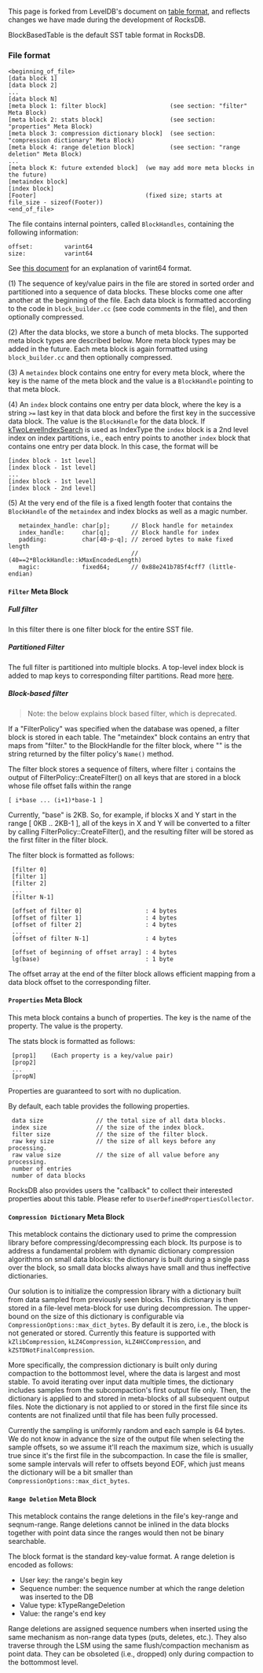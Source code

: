 This page is forked from LevelDB's document on [table format](https://github.com/google/leveldb/blob/master/doc/table_format.md), and reflects changes we have made during the development of RocksDB.

BlockBasedTable is the default SST table format in RocksDB.

### File format

    <beginning_of_file>
    [data block 1]
    [data block 2]
    ...
    [data block N]
    [meta block 1: filter block]                  (see section: "filter" Meta Block)
    [meta block 2: stats block]                   (see section: "properties" Meta Block)
    [meta block 3: compression dictionary block]  (see section: "compression dictionary" Meta Block)
    [meta block 4: range deletion block]          (see section: "range deletion" Meta Block)
    ...
    [meta block K: future extended block]  (we may add more meta blocks in the future)
    [metaindex block]
    [index block]
    [Footer]                               (fixed size; starts at file_size - sizeof(Footer))
    <end_of_file>

The file contains internal pointers, called `BlockHandles`, containing the following information:

    offset:         varint64
    size:           varint64

See [this document](https://developers.google.com/protocol-buffers/docs/encoding#varints) for an explanation of varint64 format.

(1) The sequence of key/value pairs in the file are stored in sorted order and partitioned into a sequence of data blocks. These blocks come one after another at the beginning of the file. Each data block is formatted according to the code in `block_builder.cc` (see code comments in the file), and then optionally compressed.

(2) After the data blocks, we store a bunch of meta blocks. The supported meta block types are described below. More meta block types may be added in the future. Each meta block is again formatted using `block_builder.cc` and then optionally compressed.

(3) A `metaindex` block contains one entry for every meta block, where the key is the name of the meta block and the value is a `BlockHandle` pointing to that meta block.

(4) An `index` block contains one entry per data block, where the key is a string `>=` last key in that data block and before the first key in the successive data block. The value is the `BlockHandle` for the data block. If [kTwoLevelIndexSearch](https://github.com/facebook/rocksdb/wiki/Partitioned-Index-Filters) is used as IndexType the `index` block is a 2nd level index on index partitions, i.e., each entry points to another `index` block that contains one entry per data block. In this case, the format will be

    [index block - 1st level]
    [index block - 1st level]
    ...
    [index block - 1st level]
    [index block - 2nd level]

(5) At the very end of the file is a fixed length footer that contains the `BlockHandle` of the `metaindex` and index blocks as well as a magic number.

       metaindex_handle: char[p];      // Block handle for metaindex
       index_handle:     char[q];      // Block handle for index
       padding:          char[40-p-q]; // zeroed bytes to make fixed length
                                       // (40==2*BlockHandle::kMaxEncodedLength)
       magic:            fixed64;      // 0x88e241b785f4cff7 (little-endian)

#### `Filter` Meta Block

##### Full filter

In this filter there is one filter block for the entire SST file.

##### Partitioned Filter

The full filter is partitioned into multiple blocks. A top-level index block is added to map keys to corresponding filter partitions. Read more [here](https://github.com/facebook/rocksdb/wiki/Partitioned-Index-Filters).

##### Block-based filter
> Note: the below explains block based filter, which is deprecated.

If a "FilterPolicy" was specified when the database was opened, a filter block is stored in each table. The "metaindex" block contains an entry that maps from "filter.<N>" to the BlockHandle for the filter block, where "<N>" is the string returned by the filter policy's `Name()` method.

The filter block stores a sequence of filters, where filter `i` contains the output of FilterPolicy::CreateFilter() on all keys that are stored in a block whose file offset falls within the range

    [ i*base ... (i+1)*base-1 ]

Currently, "base" is 2KB. So, for example, if blocks X and Y start in the range [ 0KB .. 2KB-1 ], all of the keys in X and Y will be converted to a filter by calling FilterPolicy::CreateFilter(), and the resulting filter will be stored as the first filter in the filter block.

The filter block is formatted as follows:

     [filter 0]
     [filter 1]
     [filter 2]
     ...
     [filter N-1]

     [offset of filter 0]                  : 4 bytes
     [offset of filter 1]                  : 4 bytes
     [offset of filter 2]                  : 4 bytes
     ...
     [offset of filter N-1]                : 4 bytes

     [offset of beginning of offset array] : 4 bytes
     lg(base)                              : 1 byte

The offset array at the end of the filter block allows efficient mapping from a data block offset to the corresponding filter.

#### `Properties` Meta Block

This meta block contains a bunch of properties. The key is the name of the property. The value is the property.

The stats block is formatted as follows:
    
     [prop1]    (Each property is a key/value pair)
     [prop2]
     ...
     [propN]
   
Properties are guaranteed to sort with no duplication.

By default, each table provides the following properties.

     data size               // the total size of all data blocks. 
     index size              // the size of the index block.
     filter size             // the size of the filter block.
     raw key size            // the size of all keys before any processing.
     raw value size          // the size of all value before any processing.
     number of entries
     number of data blocks

RocksDB also provides users the "callback" to collect their interested properties about this table. Please refer to `UserDefinedPropertiesCollector`.

#### `Compression Dictionary` Meta Block

This metablock contains the dictionary used to prime the compression library before compressing/decompressing each block. Its purpose is to address a fundamental problem with dynamic dictionary compression algorithms on small data blocks: the dictionary is built during a single pass over the block, so small data blocks always have small and thus ineffective dictionaries.

Our solution is to initialize the compression library with a dictionary built from data sampled from previously seen blocks. This dictionary is then stored in a file-level meta-block for use during decompression. The upper-bound on the size of this dictionary is configurable via `CompressionOptions::max_dict_bytes`. By default it is zero, i.e., the block is not generated or stored. Currently this feature is supported with `kZlibCompression`, `kLZ4Compression`, `kLZ4HCCompression`, and `kZSTDNotFinalCompression`.

More specifically, the compression dictionary is built only during compaction to the bottommost level, where the data is largest and most stable. To avoid iterating over input data multiple times, the dictionary includes samples from the subcompaction's first output file only. Then, the dictionary is applied to and stored in meta-blocks of all subsequent output files. Note the dictionary is not applied to or stored in the first file since its contents are not finalized until that file has been fully processed.

Currently the sampling is uniformly random and each sample is 64 bytes. We do not know in advance the size of the output file when selecting the sample offsets, so we assume it'll reach the maximum size, which is usually true since it's the first file in the subcompaction. In case the file is smaller, some sample intervals will refer to offsets beyond EOF, which just means the dictionary will be a bit smaller than `CompressionOptions::max_dict_bytes`.

#### `Range Deletion` Meta Block

This metablock contains the range deletions in the file's key-range and seqnum-range. Range deletions cannot be inlined in the data blocks together with point data since the ranges would then not be binary searchable.

The block format is the standard key-value format. A range deletion is encoded as follows:

- User key: the range's begin key
- Sequence number: the sequence number at which the range deletion was inserted to the DB
- Value type: kTypeRangeDeletion
- Value: the range's end key

Range deletions are assigned sequence numbers when inserted using the same mechanism as non-range data types (puts, deletes, etc.). They also traverse through the LSM using the same flush/compaction mechanism as point data. They can be obsoleted (i.e., dropped) only during compaction to the bottommost level.